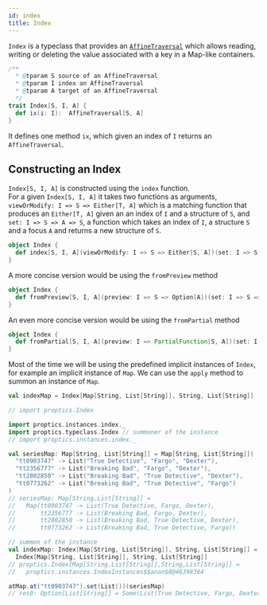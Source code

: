```yaml
---
id: index
title: Index
---
```


`Index` is a typeclass that provides an <a href ="/Proptics/docs/optics/affine-traversal" target="_blank">`AffineTraversal`</a> which allows reading, writing or deleting the value associated with a key in a Map-like containers.

```scala
/**
  * @tparam S source of an AffineTraversal
  * @tparam I index an AffineTraversal
  * @tparam A target of an AffineTraversal
  */
trait Index[S, I, A] {
  def ix(i: I):  AffineTraversal[S, A]
}
```

It defines one method `ix`, which given an index of `I` returns an `AffineTraversal`.

## Constructing an Index

`Index[S, I, A]` is constructed using the `index` function.</br>
For a given `Index[S, I, A]` it takes two functions as arguments, `viewOrModify: I => S => Either[T, A]` which is a matching function that produces an `Either[T, A]` given an an index of `I` and a structure of `S`,
and `set: I => S => A => S`, a function which takes an index of `I`, a structure `S` and a focus `A` and returns a new structure of `S`.

```scala
object Index {
  def index[S, I, A](viewOrModify: I => S => Either[S, A])(set: I => S => A => S): Index[S, I, A]
}
```

A more concise version would be using the `fromPreview` method

```scala
object Index {
  def fromPreview[S, I, A](preview: I => S => Option[A])(set: I => S => A => S): Index[S, I, A]
}
```

An even more concise version would be using the `fromPartial` method

```scala
object Index {
  def fromPartial[S, I, A](preview: I => PartialFunction[S, A])(set: I => S => A => S): Index[S, I, A]
}
```

Most of the time we will be using the predefined implicit instances of `Index`, for example an implicit instance of `Map`.
We can use the `apply` method to summon an instance of `Map`.

```scala
val indexMap = Index[Map[String, List[String]], String, List[String]]
``` 

```scala
// import proptics.Index

import proptics.instances.index._
import proptics.typeclass.Index // summoner of the instance
// import proptics.instances.index._

val seriesMap: Map[String, List[String]] = Map[String, List[String]](
  "tt0903747" -> List("True Detective", "Fargo", "Dexter"),
  "tt2356777" -> List("Breaking Bad", "Fargo", "Dexter"),
  "tt2802850" -> List("Breaking Bad", "True Detective", "Dexter"),
  "tt0773262" -> List("Breaking Bad", "True Detective", "Fargo")
)
// seriesMap: Map[String,List[String]] = 
//   Map(tt0903747 -> List(True Detective, Fargo, Dexter), 
//       tt2356777 -> List(Breaking Bad, Fargo, Dexter), 
//       tt2802850 -> List(Breaking Bad, True Detective, Dexter), 
//       tt0773262 -> List(Breaking Bad, True Detective, Fargo))

// summon of the instance
val indexMap: Index[Map[String, List[String]], String, List[String]] =
  Index[Map[String, List[String]], String, List[String]]  
// proptics.Index[Map[String,List[String]],String,List[String]] = 
//   proptics.instances.IndexInstances$$anon$8@46398364

atMap.at("tt0903747").set(List())(seriesMap)
// res0: Option[List[String]] = Some(List(True Detective, Fargo, Dexter))
```




